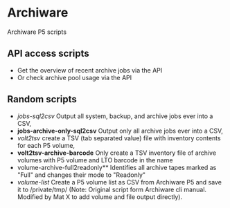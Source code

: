 # Archiware
Archiware P5 scripts

## API access scripts
- Get the overview of recent archive jobs via the API
- Or check archive pool usage via the API

## Random scripts
- *jobs-sql2csv* Output all system, backup, and archive jobs ever into a CSV,
- **jobs-archive-only-sql2csv** Output only all archive jobs ever into a CSV, 
- *volt2tsv* create a TSV (tab separated value) file with inventory contents for each P5 volume,
- **volt2tsv-archive-barcode** Only create a TSV inventory file of archive volumes with P5 volume and LTO barcode in the name
- volume-archive-full2readonly** Identifies all archive tapes marked as "Full" and changes their mode to "Readonly"
- *volume-list* Create a P5 volume list as CSV from Archiware P5 and save it to /private/tmp/ (Note: Original script form Archiware cli manual. Modified by Mat X to add volume and file output directly).
